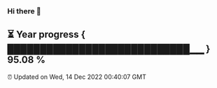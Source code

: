 ### Hi there 👋
⏳ Year progress { ████████████████████████████▁▁ } 95.08 %
---
⏰ Updated on Wed, 14 Dec 2022 00:40:07 GMT

